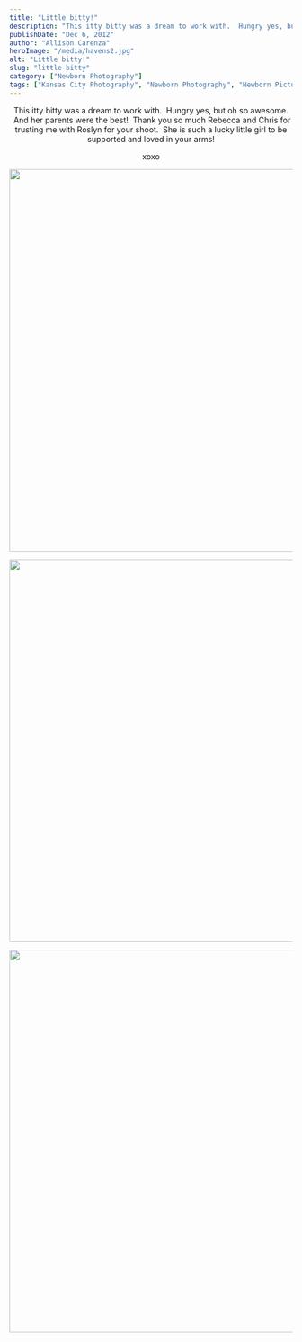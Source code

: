 ```yaml
---
title: "Little bitty!"
description: "This itty bitty was a dream to work with.  Hungry yes, but oh so awesome.  And her parents were the "
publishDate: "Dec 6, 2012"
author: "Allison Carenza"
heroImage: "/media/havens2.jpg"
alt: "Little bitty!"
slug: "little-bitty"
category: ["Newborn Photography"]
tags: ["Kansas City Photography", "Newborn Photography", "Newborn Pictures"]
---
```


<p style="text-align: center;">
<p style="text-align: center;">This itty bitty was a dream to work with.  Hungry yes, but oh so awesome.  And her parents were the best!  Thank you so much Rebecca and Chris for trusting me with Roslyn for your shoot.  She is such a lucky little girl to be supported and loved in your arms!</p>
<p style="text-align: center;">xoxo</p>
<p style="text-align: center;"><img class="aligncenter size-full wp-image-4395" title="havens2" src="/media/havens2.jpg" alt="" width="930" height="680"   /></p>
<p style="text-align: center;">
<p style="text-align: center;"><img class="aligncenter size-full wp-image-4396" title="havens3" src="/media/havens3.jpg" alt="" width="930" height="680"   /></p>
<p style="text-align: center;">
<p style="text-align: center;"><img class="aligncenter size-full wp-image-4394" title="havens1" src="/media/havens1.jpg" alt="" width="930" height="680"   /></p>
